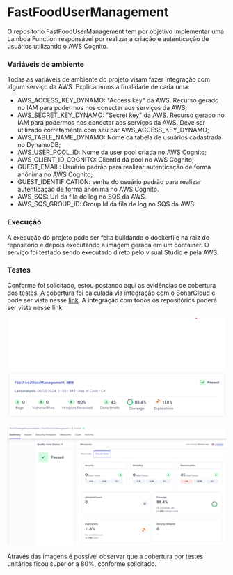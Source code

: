 # FastFoodUserManagement

O repositorio FastFoodUserManagement tem por objetivo implementar uma Lambda Function responsável por realizar a criação e autenticação de usuários utilizando o AWS Cognito.

### Variáveis de ambiente
Todas as variáveis de ambiente do projeto visam fazer integração com algum serviço da AWS. Explicaremos a finalidade de cada uma:

- AWS_ACCESS_KEY_DYNAMO: "Access key" da AWS. Recurso gerado no IAM para podermos nos conectar aos serviços da AWS;
- AWS_SECRET_KEY_DYNAMO: "Secret key" da AWS. Recurso gerado no IAM para podermos nos conectar aos serviços da AWS. Deve ser utilizado corretamente com seu par AWS_ACCESS_KEY_DYNAMO;
- AWS_TABLE_NAME_DYNAMO: Nome da tabela de usuários cadastrada no DynamoDB;
- AWS_USER_POOL_ID: Nome da user pool criada no AWS Cognito;
- AWS_CLIENT_ID_COGNITO: ClientId da pool no AWS Cognito;
- GUEST_EMAIL: Usuário padrão para realizar autenticação de forma anônima no AWS Cognito;
- GUEST_IDENTIFICATION: senha do usuário padrão para realizar autenticação de forma anônima no AWS Cognito.
- AWS_SQS: Url da fila de log no SQS da AWS.
- AWS_SQS_GROUP_ID: Group Id da fila de log no SQS da AWS.

### Execução

A execução do projeto pode ser feita buildando o dockerfile na raiz do repositório e depois executando a imagem gerada em um container. O serviço foi testado sendo executado direto pelo visual Studio e pela AWS.


### Testes

Conforme foi solicitado, estou postando aqui as evidências de cobertura dos testes. A cobertura foi calculada via integração com o [SonarCloud](https://sonarcloud.io/) e pode ser vista nesse [link](https://sonarcloud.io/organizations/techchallengefernandomelim/projects). A integração com todos os repositórios poderá ser vista nesse link.

![Coverage1](./images/coverage1.png)

![Coverage2](./images/coverage2.png)

Através das imagens é possível observar que a cobertura por testes unitários ficou superior a 80%, conforme solicitado.
